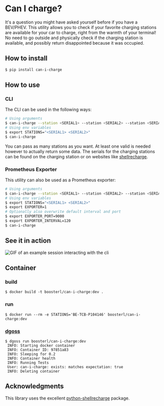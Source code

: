 # Can I charge?

It's a question you might have asked yourself before if you have a BEV/PHEV.
This utility allows you to check if your favorite charging stations are available
for your car to charge, right from the warmth of your terminal! No need to go
outside and physically check if the charging station is available, and possibly
return disappointed because it was occupied.

## How to install

```bash
$ pip install can-i-charge
```

## How to use

### CLI

The CLI can be used in the following ways:

```bash
# Using arguments
$ can-i-charge --station <SERIAL1> --station <SERIAL2> --station <SERIAL3>
# Using env variables
$ export STATIONS="<SERIAL1> <SERIAL2>"
$ can-i-charge
```

You can pass as many stations as you want. At least one valid is needed however
to actually return some data. The serials for the charging stations can be found
on the charging station or on websites like [shellrecharge](https://www.shell.co.uk/electric-vehicle-charging/find-an-ev-charge-point.html).

### Prometheus Exporter

This utility can also be used as a Prometheus exporter:

```bash
# Using arguments
$ can-i-charge --station <SERIAL1> --station <SERIAL2> --station <SERIAL3> --exporter --port <default is 9041> --interval <default is 60 seconds>
# Using env variables
$ export STATIONS="<SERIAL1> <SERIAL2>"
$ export EXPORTER=1
# Optionally also overwrite default interval and port
$ export EXPORTER_PORT=9000
$ export EXPORTER_INTERVAL=120
$ can-i-charge
```

## See it in action

![GIF of an example session interacting with the cli](demo.gif)

## Container

### build
```
$ docker build -t boosterl/can-i-charge:dev .
```

### run
```
$ docker run --rm -e STATIONS='BE-TCB-P104146' boosterl/can-i-charge:dev
```

### [dgoss](https://github.com/goss-org/goss/blob/master/extras/dgoss/README.md)
```
$ dgoss run boosterl/can-i-charge:dev
 INFO: Starting docker container
 INFO: Container ID: 97851a83
 INFO: Sleeping for 0.2
 INFO: Container health
 INFO: Running Tests
 User: can-i-charge: exists: matches expectation: true
 INFO: Deleting container
```

## Acknowledgments

This library uses the excellent [python-shellrecharge](https://github.com/cyberjunky/python-shellrecharge) package.
